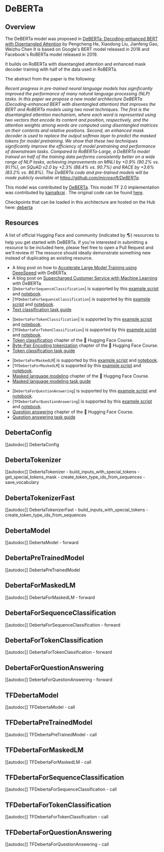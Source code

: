 <!--Copyright 2020 The HuggingFace Team. All rights reserved.

Licensed under the Apache License, Version 2.0 (the "License"); you may not use this file except in compliance with
the License. You may obtain a copy of the License at

http://www.apache.org/licenses/LICENSE-2.0

Unless required by applicable law or agreed to in writing, software distributed under the License is distributed on
an "AS IS" BASIS, WITHOUT WARRANTIES OR CONDITIONS OF ANY KIND, either express or implied. See the License for the
specific language governing permissions and limitations under the License.

⚠️ Note that this file is in Markdown but contain specific syntax for our doc-builder (similar to MDX) that may not be
rendered properly in your Markdown viewer.

-->

# DeBERTa

## Overview

The DeBERTa model was proposed in [DeBERTa: Decoding-enhanced BERT with Disentangled Attention](https://arxiv.org/abs/2006.03654) by Pengcheng He, Xiaodong Liu, Jianfeng Gao, Weizhu Chen It is based on Google's
BERT model released in 2018 and Facebook's RoBERTa model released in 2019.

It builds on RoBERTa with disentangled attention and enhanced mask decoder training with half of the data used in
RoBERTa.

The abstract from the paper is the following:

*Recent progress in pre-trained neural language models has significantly improved the performance of many natural
language processing (NLP) tasks. In this paper we propose a new model architecture DeBERTa (Decoding-enhanced BERT with
disentangled attention) that improves the BERT and RoBERTa models using two novel techniques. The first is the
disentangled attention mechanism, where each word is represented using two vectors that encode its content and
position, respectively, and the attention weights among words are computed using disentangled matrices on their
contents and relative positions. Second, an enhanced mask decoder is used to replace the output softmax layer to
predict the masked tokens for model pretraining. We show that these two techniques significantly improve the efficiency
of model pretraining and performance of downstream tasks. Compared to RoBERTa-Large, a DeBERTa model trained on half of
the training data performs consistently better on a wide range of NLP tasks, achieving improvements on MNLI by +0.9%
(90.2% vs. 91.1%), on SQuAD v2.0 by +2.3% (88.4% vs. 90.7%) and RACE by +3.6% (83.2% vs. 86.8%). The DeBERTa code and
pre-trained models will be made publicly available at https://github.com/microsoft/DeBERTa.*


This model was contributed by [DeBERTa](https://huggingface.co/DeBERTa). This model TF 2.0 implementation was
contributed by [kamalkraj](https://huggingface.co/kamalkraj) . The original code can be found [here](https://github.com/microsoft/DeBERTa).

Checkpoints that can be loaded in this architecture are hosted on the Hub here: [deberta](https://huggingface.co/models?other=deberta)

## Resources

A list of official Hugging Face and community (indicated by 🌎) resources to help you get started with DeBERTa. If you're interested in submitting a resource to be included here, please feel free to open a Pull Request and we'll review it! The resource should ideally demonstrate something new instead of duplicating an existing resource.

<PipelineTag pipeline="text-classification"/>

- A blog post on how to [Accelerate Large Model Training using DeepSpeed](https://huggingface.co/blog/accelerate-deepspeed) with DeBERTa.
- A blog post on [Supercharged Customer Service with Machine Learning](https://huggingface.co/blog/supercharge-customer-service-with-machine-learning) with DeBERTa.
- [`DebertaForSequenceClassification`] is supported by this [example script](https://github.com/huggingface/transformers/tree/main/examples/pytorch/text-classification) and [notebook](https://colab.research.google.com/github/huggingface/notebooks/blob/main/examples/text_classification.ipynb).
- [`TFDebertaForSequenceClassification`] is supported by this [example script](https://github.com/huggingface/transformers/tree/main/examples/tensorflow/text-classification) and [notebook](https://colab.research.google.com/github/huggingface/notebooks/blob/main/examples/text_classification-tf.ipynb).
- [Text classification task guide](../tasks/sequence_classification)

<PipelineTag pipeline="token-classification" />

- [`DebertaForTokenClassification`] is supported by this [example script](https://github.com/huggingface/transformers/tree/main/examples/pytorch/token-classification) and [notebook](https://colab.research.google.com/github/huggingface/notebooks/blob/main/examples/token_classification.ipynb).
- [`TFDebertaForTokenClassification`] is supported by this [example script](https://github.com/huggingface/transformers/tree/main/examples/tensorflow/token-classification) and [notebook](https://colab.research.google.com/github/huggingface/notebooks/blob/main/examples/token_classification-tf.ipynb).
- [Token classification](https://huggingface.co/course/chapter7/2?fw=pt) chapter of the 🤗 Hugging Face Course.
- [Byte-Pair Encoding tokenization](https://huggingface.co/course/chapter6/5?fw=pt) chapter of the 🤗 Hugging Face Course.
- [Token classification task guide](../tasks/token_classification)

<PipelineTag pipeline="fill-mask"/>

- [`DebertaForMaskedLM`] is supported by this [example script](https://github.com/huggingface/transformers/tree/main/examples/pytorch/language-modeling#robertabertdistilbert-and-masked-language-modeling) and [notebook](https://colab.research.google.com/github/huggingface/notebooks/blob/main/examples/language_modeling.ipynb).
- [`TFDebertaForMaskedLM`] is supported by this [example script](https://github.com/huggingface/transformers/tree/main/examples/tensorflow/language-modeling#run_mlmpy) and [notebook](https://colab.research.google.com/github/huggingface/notebooks/blob/main/examples/language_modeling-tf.ipynb).
- [Masked language modeling](https://huggingface.co/course/chapter7/3?fw=pt) chapter of the 🤗 Hugging Face Course.
- [Masked language modeling task guide](../tasks/masked_language_modeling)

<PipelineTag pipeline="question-answering"/>

- [`DebertaForQuestionAnswering`] is supported by this [example script](https://github.com/huggingface/transformers/tree/main/examples/pytorch/question-answering) and [notebook](https://colab.research.google.com/github/huggingface/notebooks/blob/main/examples/question_answering.ipynb).
- [`TFDebertaForQuestionAnswering`] is supported by this [example script](https://github.com/huggingface/transformers/tree/main/examples/tensorflow/question-answering) and [notebook](https://colab.research.google.com/github/huggingface/notebooks/blob/main/examples/question_answering-tf.ipynb).
- [Question answering](https://huggingface.co/course/chapter7/7?fw=pt) chapter of the 🤗 Hugging Face Course.
- [Question answering task guide](../tasks/question_answering)

## DebertaConfig

[[autodoc]] DebertaConfig

## DebertaTokenizer

[[autodoc]] DebertaTokenizer
    - build_inputs_with_special_tokens
    - get_special_tokens_mask
    - create_token_type_ids_from_sequences
    - save_vocabulary

## DebertaTokenizerFast

[[autodoc]] DebertaTokenizerFast
    - build_inputs_with_special_tokens
    - create_token_type_ids_from_sequences

## DebertaModel

[[autodoc]] DebertaModel
    - forward

## DebertaPreTrainedModel

[[autodoc]] DebertaPreTrainedModel

## DebertaForMaskedLM

[[autodoc]] DebertaForMaskedLM
    - forward

## DebertaForSequenceClassification

[[autodoc]] DebertaForSequenceClassification
    - forward

## DebertaForTokenClassification

[[autodoc]] DebertaForTokenClassification
    - forward

## DebertaForQuestionAnswering

[[autodoc]] DebertaForQuestionAnswering
    - forward

## TFDebertaModel

[[autodoc]] TFDebertaModel
    - call

## TFDebertaPreTrainedModel

[[autodoc]] TFDebertaPreTrainedModel
    - call

## TFDebertaForMaskedLM

[[autodoc]] TFDebertaForMaskedLM
    - call

## TFDebertaForSequenceClassification

[[autodoc]] TFDebertaForSequenceClassification
    - call

## TFDebertaForTokenClassification

[[autodoc]] TFDebertaForTokenClassification
    - call

## TFDebertaForQuestionAnswering

[[autodoc]] TFDebertaForQuestionAnswering
    - call
